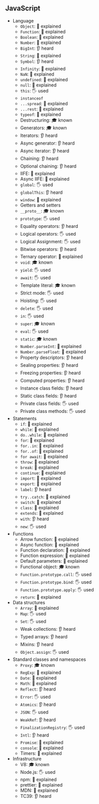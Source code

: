 ## JavaScript

- Language
  - `Object`: 🙋 explained
  - `Function`: 🙋 explained
  - `Boolean`: 🙋 explained
  - `Number`: 🙋 explained
  - `BigInt`: 👂 heard
  - `String`: 🙋 explained
  - `Symbol`: 👂 heard
  - `Infinity`: 🙋 explained
  - `NaN`: 🙋 explained
  - `undefined`: 🙋 explained
  - `null`: 🙋 explained
  - `this`: 🖐️ used
  - `instanceof`
  - `...spread`: 🙋 explained
  - `...rest`: 🙋 explained
  - `typeof`: 🙋 explained
  - Destructuring: 🎓 known
  - Generators: 🎓 known
  - Iterators: 👂 heard
  - Async generator: 👂 heard
  - Async iterator: 👂 heard
  - Chaining: 👂 heard
  - Optional chaining: 👂 heard
  - IIFE: 🙋 explained
  - Async IIFE: 🙋 explained
  - `global`: 🖐️ used
  - `globalThis`: 👂 heard
  - `window`: 🙋 explained
  - Getters and setters
  - `__proto__`: 🎓 known
  - `prototype`: 🖐️ used
  - Equality operators: 👂 heard
  - Logical operators: 🖐️ used
  - Logical Assignment: 🖐️ used
  - Bitwise operators: 👂 heard
  - Ternary operator: 🙋 explained
  - `void`: 🎓 known
  - `yield`: 🖐️ used
  - `await`: 🖐️ used
  - Template literal: 🎓 known
  - Strict mode: 🖐️ used
  - Hoisting: 🖐️ used
  - `delete`: 🖐️ used
  - `in`: 🖐️ used
  - `super`: 🎓 known
  - `eval`: 🖐️ used
  - `static`: 🎓 known
  - `Number.parseInt`: 🙋 explained
  - `Number.parseFloat`: 🙋 explained
  - Property descriptors: 👂 heard
  - Sealing properties: 👂 heard
  - Freezing properties: 👂 heard
  - Computed properties: 👂 heard
  - Instance class fields: 👂 heard
  - Static class fields: 👂 heard
  - Private class fields: 🖐️ used
  - Private class methods: 🖐️ used
- Statements
  - `if`: 🙋 explained
  - `while`: 🙋 explained
  - `do..while`: 🙋 explained
  - `for`: 🙋 explained
  - `for..in`: 🙋 explained
  - `for..of`: 🙋 explained
  - `for await`: 🙋 explained
  - `throw`: 🙋 explained
  - `break`: 🙋 explained
  - `continue`: 🙋 explained
  - `import`: 🙋 explained
  - `export`: 🙋 explained
  - `label`: 👂 heard
  - `try..catch`: 🙋 explained
  - `switch`: 🙋 explained
  - `class`: 🙋 explained
  - `extends`: 🙋 explained
  - `with`: 👂 heard
  - `new`: 🖐️ used
- Functions
  - Arrow function: 🙋 explained
  - Async function: 🙋 explained
  - Function declaration: 🙋 explained
  - Function expression: 🙋 explained
  - Default parameters: 🙋 explained
  - Functional object: 🎓 known
  - `Function.prototype.call`: 🖐️ used
  - `Function.prototype.bind`: 🖐️ used
  - `Function.prototype.apply`: 🖐️ used
  - `return`: 🙋 explained
- Data structures
  - `Array`: 🙋 explained
  - `Map`: 🖐️ used
  - `Set`: 🖐️ used
  - Weak collections: 👂 heard
  - Typed arrays: 👂 heard
  - Mixins: 👂 heard
  - `Object.assign`: 🖐️ used
- Standard classes and namespaces
  - `Proxy`: 🎓 known
  - `RegExp`: 🙋 explained
  - `Date`: 🙋 explained
  - `Math`: 🙋 explained
  - `Reflect`: 👂 heard
  - `Error`: 🖐️ used
  - `Atomics`: 👂 heard
  - `JSON`: 🖐️ used
  - `WeakRef`: 👂 heard
  - `FinalizationRegistry`: 🖐️ used
  - `Intl`: 👂 heard
  - `Promise`: 🙋 explained
  - `console`: 🙋 explained
  - Timers: 🙋 explained
- Infrastructure
  - V8: 🎓 known
  - Node.js: 🖐️ used
  - npm: 🙋 explained
  - prettier: 🙋 explained
  - MDN: 🙋 explained
  - TC39: 👂 heard
